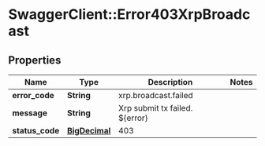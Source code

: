 # SwaggerClient::Error403XrpBroadcast

## Properties
Name | Type | Description | Notes
------------ | ------------- | ------------- | -------------
**error_code** | **String** | xrp.broadcast.failed | 
**message** | **String** | Xrp submit tx failed. ${error} | 
**status_code** | [**BigDecimal**](BigDecimal.md) | 403 | 

